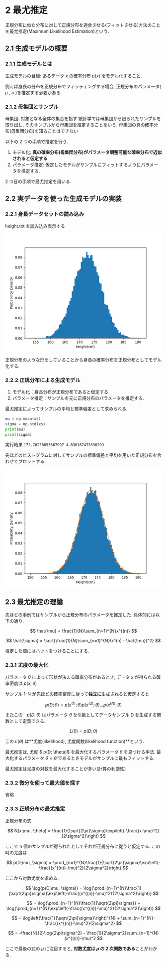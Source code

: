 # 2 最尤推定

正規分布に似た分布に対して正規分布を適合させる(フィットさせる)方法のことを最尤推定(Maximum Likelihood Estimation)という.

## 2.1 生成モデルの概要

### 2.1.1 生成モデルとは

生成モデルの目標: あるデータ $x$ の確率分布 $p(x)$ をモデル化すること.

例えば身長の分布を正規分布でフィッティングする場合, 正規分布のパラメータ( $\mu$ , $\sigma$ )を推定する必要がある.

### 2.1.2 母集団とサンプル

母集団: 対象となる全体の集合を指す
統計学では母集団から限られたサンプルを取り出し, そのサンプルから母集団を推定することをいう.
母集団の真の確率分布(母集団分布)を知ることはできない

以下の 2 つの手順で推定を行う.

1. モデル化: **真の確率分布(母集団分布)がパラメータ調整可能な確率分布で近似されると仮定する**
2. パラメータ推定: 仮定したモデルがサンプルにフィットするようにパラメータを推定する.

2 つ目の手順で最尤推定を用いる.

## 2.2 実データを使った生成モデルの実装

### 2.2.1 身長データセットの読み込み

height.txt を読み込み表示する

![alt text](img/2_4.png)

正規分布のような形をしていることから身長の確率分布を正規分布としてモデル化する.

### 2.2.2 正規分布による生成モデル

1. モデル化：身長分布が正規分布であると仮定する.
2. パラメータ推定：サンプルを元に正規分布のパラメータを推定する.

最尤推定によってサンプルの平均と標準偏差として求められる

```Python
mu = np.mean(xs)
sigma = np.std(xs)
print(mu)
print(sigma)
```

実行結果
`172.70250853667997
4.830167473396299`

先ほどのヒストグラムに対してサンプルの標準偏差と平均を用いた正規分布を合わせてプロットする.

![alt text](img/2_6.png)

## 2.3 最尤推定の理論

先ほどの事例ではサンプルから正規分布のパラメータを推定した.
具体的には以下の通り.

$$
\hat{\mu} = \frac{1}{N}\sum_{n=1}^{N}x^{(n)}
$$

$$
\hat{\sigma} = \sqrt{\frac{1}{N}\sum_{n=1}^{N}(x^(n) - \hat{\mu})^2}
$$

推定した値にはハットをつけることにする.

### 2.3.1 尤度の最大化

パラメータ $\theta$ によって形状が決まる確率分布があるとき, データ $x$ が得られる確率密度は
$p(x; \theta)$

サンプル 1-N が先ほどの確率密度に従って**独立に**生成されると仮定すると

$$
p(D;\theta) = p(x^{(1)};\theta) p(x^{(2)};\theta)...p(x^{(N)};\theta)
$$

またこの　$p(D;\theta)$ はパラメータ $\theta$ を引数としてデータサンプル D を生成する関数として定義できる.

$$
L(\theta) = p(D; \theta)
$$

この $L(\theta)$ は**尤度(likelihood), 尤度関数(likelihood function)**という.

最尤推定は, 尤度 $ p(D; \theta)$ を最大化するパラメータ $\theta$ を見つける手法.
最大化するパラメータ $\theta = \hat{\theta}$ であるときモデルがサンプルに最もフィットする.

最尤推定は尤度の対数を最大化することが多い(計算の利便性)

### 2.3.2 微分を使って最大値を探す

省略

### 2.3.3 正規分布の最尤推定

正規分布の式

$$
N(x;\mu, \theta) = \frac{1}{\sqrt{2\pi}\sigma}\exp\left(-\frac{(x-\mu)^2}{2\sigma^2}\right)
$$

ここで n 個のサンプルが得られたとしてそれが正規分布に従うと仮定する.
この時の尤度は

$$
p(D;\mu, \sigma) = \prod_{n=1}^{N}\frac{1}{\sqrt{2\pi}\sigma}\exp\left(-\frac{(x^{(n)}-\mu)^2}{2\sigma^2}\right)
$$

ここから対数尤度を求める.

$$
\log{p(D;\mu, \sigma)} = \log{\prod_{n=1}^{N}\frac{1}{\sqrt{2\pi}\sigma}\exp\left(-\frac{(x^{(n)}-\mu)^2}{2\sigma^2}\right)}
$$

$$
= \log{\prod_{n=1}^{N}\frac{1}{\sqrt{2\pi}\sigma}} + \log{\prod_{n=1}^{N}\exp\left(-\frac{(x^{(n)}-\mu)^2}{2\sigma^2}\right)}
$$

$$
= \log\left(\frac{1}{\sqrt{2\pi}\sigma}\right)^{N} + \sum_{n=1}^{N}-\frac{(x^{(n)}-\mu)^2}{2\sigma^2}
$$

$$
= -\frac{N}{2}\log{2\pi\sigma^2} - \frac{1}{2\sigma^2}\sum_{n=1}^{N}(x^{(n)}-\mu)^2
$$

ここで最後の式の $\mu$ に注目すると, **対数尤度は $\mu$ の 2 次関数である**ことがわかる.
